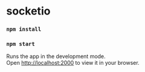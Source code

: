 # socketio
### `npm install`
### `npm start`

Runs the app in the development mode.\
Open [http://localhost:2000](http://localhost:2000) to view it in your browser.
